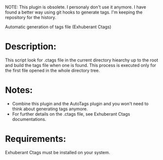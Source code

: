NOTE: This plugin is obsolete. I personaly don't use it anymore. I have found a better way using git hooks to generate tags. I'm keeping the repository for the history.

Automatic generation of tags file (Exhuberant Ctags)

Description:
============

This script look for .ctags file in the current
directory hiearchy up to the root and build the tags file 
when one is found. This process is executed only for the 
first file opened in the whole directory tree. 

Notes:
======

- Combine this plugin and the AutoTags plugin and you won't
need to think about generating tags anymore.
- For further details on the .ctags file, see Exhuberant Ctags
  documentations.

Requirements:
============

Exhuberant Ctags must be installed on your system.

